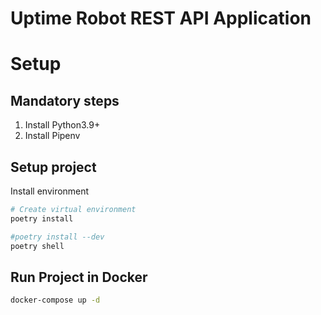 # Uptime Robot REST API Application

# Setup

## Mandatory steps
1. Install Python3.9+
2. Install Pipenv

## Setup project
Install environment
```bash
# Create virtual environment
poetry install

#poetry install --dev
poetry shell
```

## Run Project in Docker
```bash
docker-compose up -d 
```

